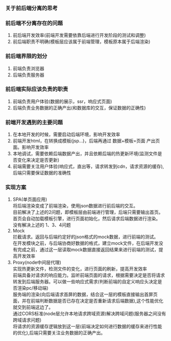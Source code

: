 ### 关于前后端分离的思考

### 前后端不分离存在的问题
1. 前后端开发效率(前端开发需要依靠后端进行开发阶段的测试和调整)
2. 前后端职责不明确(模板层应该属于前端管理，模板原本属于后端渲染)

### 前后端界限的划分
1. 前端负责浏览器
2. 后端负责服务器

### 前后端实际应该负责的职责
1. 前端负责用户体验(数据的展示，ssr，响应式页面)
2. 后端负责业务数据的正确产出(和数据库的交互，保证数据的正确性)

### 前端开发遇到的主要问题
1. 在本地开发的时候，需要启动后端环境，影响开发效率
2. 前端开发html，在转换成模板(jsp...)，后端再通过 数据+模板=页面 产出页面。影响开发效率
3. 本地调试，需要依赖后端数据产出，并且依赖后端的热更新环境(监测文件是否变化来决定是否更新)
4. 前端需要关注用户体验(响应式，直出等，请求转发到cdn，请求资源的缓存),后端只需要保证数据的准确性

### 实现方案
1. SPA(单页面应用)  
    将后端渲染变成了前端渲染，使用json数据进行前后端的交互。  
    目前解决了上述的2问题，即模板层由前端进行管理，后端只需要输出首页。首页会自动加载模板引擎，进行页面初始化，然后请求后端数据进行渲染。  
    没有解决上述的 1、3、4问题
2. Mock  
    拦截请求。返回与后端约定好的json格式的mock数据，进行前端的测试。  
    在开发模块之前，与后端协商好数据的格式，建立mock文件，在后端开发没有完成之前，通过这一层读取mock数据直接返回结果来进行前端的测试，提高开发效率
3. Proxy(node中间层代理)  
    实现热更新文件，检测文件的变化，进行页面的刷新，提高开发效率  
    前端具备对请求的响应能力。监听前端页面的请求，根据需要决定是否将请求转发到后端服务器。可以做一些响应式需求(判断前端的自定义响应头决定是否渲染pc/移动端)  
    服务端的渲染(向后端请求首屏的数据，结合这一层的模板直接输出首屏页面，并在前端判断数据是否已存在决定是否重新请求后端数据),这个性能优化就交到前端这边了。  
    通过CORS标准(node层允许本地请求跨域资源)解决跨域问题(服务器之间没有跨域请求问题)  
    将请求的资源缓存逻辑放到这一层(前端决定如何进行数据的缓存来进行性能的优化),后端只需要关注业务数据的正确产出。